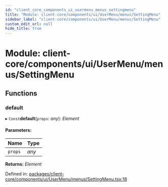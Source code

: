 ```yaml
---
id: "client_core_components_ui_usermenu_menus_settingmenu"
title: "Module: client-core/components/ui/UserMenu/menus/SettingMenu"
sidebar_label: "client-core/components/ui/UserMenu/menus/SettingMenu"
custom_edit_url: null
hide_title: true
---
```


# Module: client-core/components/ui/UserMenu/menus/SettingMenu

## Functions

### default

▸ `Const`**default**(`props`: *any*): *Element*

#### Parameters:

Name | Type |
:------ | :------ |
`props` | *any* |

**Returns:** *Element*

Defined in: [packages/client-core/components/ui/UserMenu/menus/SettingMenu.tsx:18](https://github.com/xr3ngine/xr3ngine/blob/5a0f83ed8/packages/client-core/components/ui/UserMenu/menus/SettingMenu.tsx#L18)
